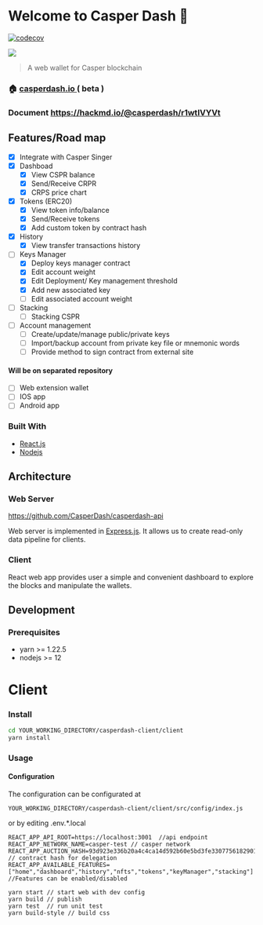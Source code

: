 # Welcome to Casper Dash 👋

[![codecov](https://codecov.io/gh/CasperDash/casperdash-client/branch/develop/graph/badge.svg?token=3KWLVN3DPV)](https://codecov.io/gh/CasperDash/casperdash-client)

![](https://i.imgur.com/N0DGupc.png)

> A web wallet for Casper blockchain

### 🏠 [casperdash.io ](casperdash.io) ( beta )

### <i class="fa fa-book fa-fw"></i> Document https://hackmd.io/@casperdash/r1wtIVYVt

## Features/Road map

-   [x] Integrate with Casper Singer
-   [x] Dashboad
    -   [x] View CSPR balance
    -   [x] Send/Receive CRPR
    -   [x] CRPS price chart
-   [x] Tokens (ERC20)
    -   [x] View token info/balance
    -   [x] Send/Receive tokens
    -   [x] Add custom token by contract hash
-   [x] History
    -   [x] View transfer transactions history
-   [ ] Keys Manager
    -   [x] Deploy keys manager contract
    -   [x] Edit account weight
    -   [x] Edit Deployment/ Key management threshold
    -   [x] Add new associated key
    -   [ ] Edit associated account weight
-   [ ] Stacking
    -   [ ] Stacking CSPR
-   [ ] Account management
    -   [ ] Create/update/manage public/private keys
    -   [ ] Import/backup account from private key file or mnemonic words
    -   [ ] Provide method to sign contract from external site

#### Will be on separated repository

-   [ ] Web extension wallet
-   [ ] IOS app
-   [ ] Android app

### Built With

-   [React.js](https://reactjs.org/)
-   [Nodejs](https://nodejs.org/)

## Architecture

### Web Server

https://github.com/CasperDash/casperdash-api

Web server is implemented in [Express.js](https://expressjs.com/). It allows us to create read-only data pipeline for clients.

### Client

React web app provides user a simple and convenient dashboard to explore the blocks and manipulate the wallets.

<!-- GETTING STARTED -->

## Development

### Prerequisites

-   yarn >= 1.22.5
-   nodejs >= 12

# Client

### Install

```sh
cd YOUR_WORKING_DIRECTORY/casperdash-client/client
yarn install
```

### Usage

#### Configuration

The configuration can be configurated at

```
YOUR_WORKING_DIRECTORY/casperdash-client/client/src/config/index.js
```

or by editing .env.\*.local

```
REACT_APP_API_ROOT=https://localhost:3001  //api endpoint
REACT_APP_NETWORK_NAME=casper-test // casper network
REACT_APP_AUCTION_HASH=93d923e336b20a4c4ca14d592b60e5bd3fe330775618290104f9beb326db7ae2  // contract hash for delegation
REACT_APP_AVAILABLE_FEATURES=["home","dashboard","history","nfts","tokens","keyManager","stacking"] //Features can be enabled/disabled
```

```shell
yarn start // start web with dev config
yarn build // publish
yarn test  // run unit test
yarn build-style // build css
```
